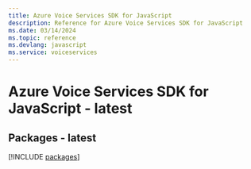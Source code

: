 ```yaml
---
title: Azure Voice Services SDK for JavaScript
description: Reference for Azure Voice Services SDK for JavaScript
ms.date: 03/14/2024
ms.topic: reference
ms.devlang: javascript
ms.service: voiceservices
---
```

# Azure Voice Services SDK for JavaScript - latest
## Packages - latest
[!INCLUDE [packages](voice-services-index.md)]